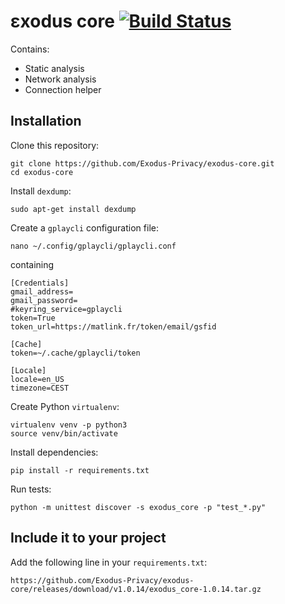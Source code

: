 # εxodus core [![Build Status](https://travis-ci.org/Exodus-Privacy/exodus-core.svg?branch=v1)](https://travis-ci.org/Exodus-Privacy/exodus-core)
Contains:
* Static analysis 
* Network analysis
* Connection helper 

## Installation 
Clone this repository:
```
git clone https://github.com/Exodus-Privacy/exodus-core.git
cd exodus-core
```
Install `dexdump`:
```
sudo apt-get install dexdump
```
Create a `gplaycli` configuration file:
```
nano ~/.config/gplaycli/gplaycli.conf
```
containing
```
[Credentials]
gmail_address=
gmail_password=
#keyring_service=gplaycli
token=True
token_url=https://matlink.fr/token/email/gsfid

[Cache]
token=~/.cache/gplaycli/token

[Locale]
locale=en_US
timezone=CEST
```
Create Python `virtualenv`:
```
virtualenv venv -p python3
source venv/bin/activate
```
Install dependencies:
```
pip install -r requirements.txt
```
Run tests:
```
python -m unittest discover -s exodus_core -p "test_*.py"
```

## Include it to your project
Add the following line in your `requirements.txt`:
```
https://github.com/Exodus-Privacy/exodus-core/releases/download/v1.0.14/exodus_core-1.0.14.tar.gz
```

